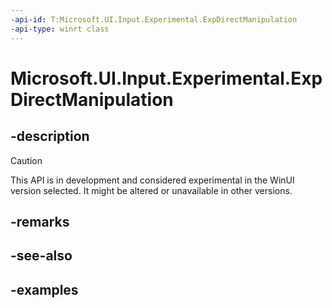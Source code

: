 ```yaml
---
-api-id: T:Microsoft.UI.Input.Experimental.ExpDirectManipulation
-api-type: winrt class
---
```


# Microsoft.UI.Input.Experimental.ExpDirectManipulation

<!--
public sealed class ExpDirectManipulation : Microsoft.UI.Input.Experimental.ExpInputObject
-->

## -description

> [!CAUTION]
> This API is in development and considered experimental in the WinUI version selected. It might be altered or unavailable in other versions.

## -remarks

## -see-also

## -examples
